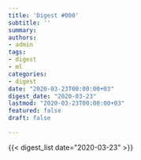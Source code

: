 ```yaml
---
title: 'Digest #000'
subtitle: ''
summary: 
authors:
- admin
tags:
- digest
- ml
categories:
- digest
date: "2020-03-23T00:00:00+03"
digest_date: "2020-03-23"
lastmod: "2020-03-23T00:00:00+03"
featured: false
draft: false

---
```


{{< digest_list date="2020-03-23" >}}
